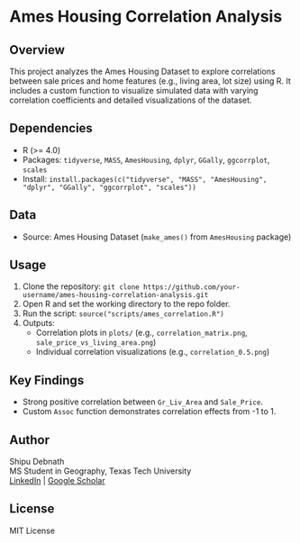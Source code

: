 # Ames Housing Correlation Analysis

## Overview
This project analyzes the Ames Housing Dataset to explore correlations between sale prices and home features (e.g., living area, lot size) using R. It includes a custom function to visualize simulated data with varying correlation coefficients and detailed visualizations of the dataset.

## Dependencies
- R (>= 4.0)
- Packages: `tidyverse`, `MASS`, `AmesHousing`, `dplyr`, `GGally`, `ggcorrplot`, `scales`
- Install: `install.packages(c("tidyverse", "MASS", "AmesHousing", "dplyr", "GGally", "ggcorrplot", "scales"))`

## Data
- Source: Ames Housing Dataset (`make_ames()` from `AmesHousing` package)

## Usage
1. Clone the repository: `git clone https://github.com/your-username/ames-housing-correlation-analysis.git`
2. Open R and set the working directory to the repo folder.
3. Run the script: `source("scripts/ames_correlation.R")`
4. Outputs:
   - Correlation plots in `plots/` (e.g., `correlation_matrix.png`, `sale_price_vs_living_area.png`)
   - Individual correlation visualizations (e.g., `correlation_0.5.png`)

## Key Findings
- Strong positive correlation between `Gr_Liv_Area` and `Sale_Price`.
- Custom `Assoc` function demonstrates correlation effects from -1 to 1.

## Author
Shipu Debnath  
MS Student in Geography, Texas Tech University  
[LinkedIn](https://linkedin.com/in/shipudebnath/) | [Google Scholar](https://scholar.google.com/citations?user=WyP6KUUAAAAJ&hl=en)

## License
MIT License

